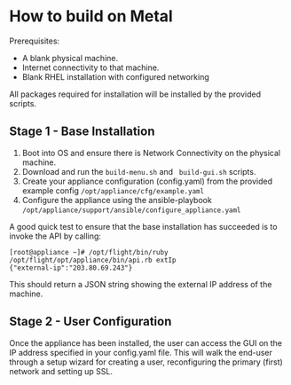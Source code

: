 # How to build on Metal

Prerequisites:
  - A blank physical machine.
  - Internet connectivity to that machine.
  - Blank RHEL installation with configured networking

All packages required for installation will be installed by the provided scripts.

## Stage 1 - Base Installation

1. Boot into OS and ensure there is Network Connectivity on the physical machine.
2. Download and run the `build-menu.sh` and ` build-gui.sh` scripts.
3. Create your appliance configuration (config.yaml) from the provided example config `/opt/appliance/cfg/example.yaml`
4. Configure the appliance using the ansible-playbook `/opt/appliance/support/ansible/configure_appliance.yaml`

A good quick test to ensure that the base installation has succeeded is to invoke the API by calling:

 ```
[root@appliance ~]# /opt/flight/bin/ruby /opt/flight/opt/appliance/bin/api.rb extIp
{"external-ip":"203.80.69.243"}
 ```
This should return a JSON string showing the external IP address of the machine. 

## Stage 2 - User Configuration

Once the appliance has been installed, the user can access the GUI on the IP address specified in your config.yaml file. This will walk the end-user through a setup wizard for creating a user, reconfiguring the primary (first) network and setting up SSL.
